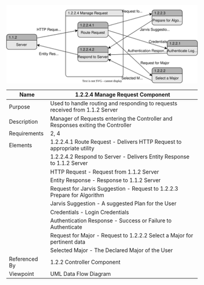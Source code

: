 ![Manage Request Data Flow Diagram](Logic/TeamTwoFiles/ManageRequestDFD.drawio.svg)

| Name | 1.2.2.4 Manage Request Component |
| ----------- | ----------- |
| Purpose | Used to handle routing and responding to requests received from 1.1.2 Server |
| Description | Manager of Requests entering the Controller and Responses exiting the Controller |
| Requirements | 2, 4 |
| Elements | 1.2.2.4.1 Route Request - Delivers HTTP Request to appropriate utility |
| | 1.2.2.4.2 Respond to Server - Delivers Entity Response to 1.1.2 Server |
| | HTTP Request - Request from 1.1.2 Server |
| | Entity Response - Response to 1.1.2 Server |
| | Request for Jarvis Suggestion - Request to 1.2.2.3 Prepare for Algorithm|
| | Jarvis Suggestion - A suggested Plan for the User|
| | Credentials - Login Credentials|
| | Authentication Response - Success or Failure to Authenticate |
| | Request for Major - Request to 1.2.2.2 Select a Major for pertinent data |
| | Selected Major - The Declared Major of the User |
| Referenced By | 1.2.2 Controller Component |
| Viewpoint | UML Data Flow Diagram |
